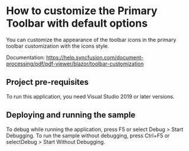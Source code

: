 # How to customize the Primary Toolbar with default options
You can customize the appearance of the toolbar icons in the primary toolbar customization with the icons style.

Documentation: https://help.syncfusion.com/document-processing/pdf/pdf-viewer/blazor/toolbar-customization

## Project pre-requisites
To run this application, you need Visual Studio 2019 or later versions.

## Deploying and running the sample
To debug while running the application, press F5 or select Debug > Start Debugging. To run the sample without debugging, press Ctrl+F5 or selectDebug > Start Without Debugging.